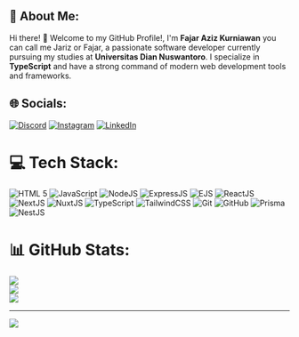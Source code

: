 ## 💫 About Me:
Hi there! 👋 Welcome to my GitHub Profile!, I'm **Fajar Aziz Kurniawan** you can call me Jariz or Fajar, a passionate software developer currently pursuing my studies at **Universitas Dian Nuswantoro**. I specialize in **TypeScript** and have a strong command of modern web development tools and frameworks.


## 🌐 Socials:
[![Discord](https://img.shields.io/badge/Discord-%237289DA.svg?logo=discord&logoColor=white)](https://discord.gg/malmul_.) [![Instagram](https://img.shields.io/badge/Instagram-%23E4405F.svg?logo=Instagram&logoColor=white)](https://instagram.com/fjriz.ig) [![LinkedIn](https://img.shields.io/badge/LinkedIn-%230077B5.svg?logo=linkedin&logoColor=white)](https://linkedin.com/in/jariz) 

# 💻 Tech Stack:
![HTML 5](https://img.shields.io/badge/html5-%23E34F26.svg?style=for-the-badge&logo=html5&logoColor=white) ![JavaScript](https://img.shields.io/badge/javascript-%23323330.svg?style=for-the-badge&logo=javascript&logoColor=%23F7DF1E) ![NodeJS](https://img.shields.io/badge/node.js-6DA55F?style=for-the-badge&logo=node.js&logoColor=white) ![ExpressJS](https://img.shields.io/badge/express.js-%23404d59.svg?style=for-the-badge&logo=express&logoColor=%2361DAFB) ![EJS](https://img.shields.io/badge/ejs-%23000000.svg?style=for-the-badge&logo=ejs&logoColor=white) ![ReactJS](https://img.shields.io/badge/react-%2361DAFB.svg?style=for-the-badge&logo=react&logoColor=white) ![NextJS](https://img.shields.io/badge/next.js-%23000000.svg?style=for-the-badge&logo=nextdotjs&logoColor=white) ![NuxtJS](https://img.shields.io/badge/nuxt.js-%2300DC82.svg?style=for-the-badge&logo=nuxtdotjs&logoColor=white) ![TypeScript](https://img.shields.io/badge/typescript-%23007ACC.svg?style=for-the-badge&logo=typescript&logoColor=white) ![TailwindCSS](https://img.shields.io/badge/tailwindcss-%2338B2AC.svg?style=for-the-badge&logo=tailwind-css&logoColor=white) ![Git](https://img.shields.io/badge/git-%23F05033.svg?style=for-the-badge&logo=git&logoColor=white) ![GitHub](https://img.shields.io/badge/github-%23121011.svg?style=for-the-badge&logo=github&logoColor=white) ![Prisma](https://img.shields.io/badge/Prisma-3982CE?style=for-the-badge&logo=Prisma&logoColor=white) ![NestJS](https://img.shields.io/badge/nestjs-%23E0234E.svg?style=for-the-badge&logo=nestjs&logoColor=white)
# 📊 GitHub Stats:
![](https://github-readme-stats.vercel.app/api?username=J-yriz&theme=default&hide_border=false&include_all_commits=true&count_private=true)<br/>
![](https://github-readme-streak-stats.herokuapp.com/?user=J-yriz&theme=default&hide_border=false)<br/>
![](https://github-readme-stats.vercel.app/api/top-langs/?username=J-yriz&theme=default&hide_border=false&include_all_commits=true&count_private=true&layout=compact)

---
[![](https://visitcount.itsvg.in/api?id=J-yriz&icon=5&color=12)](https://visitcount.itsvg.in)
